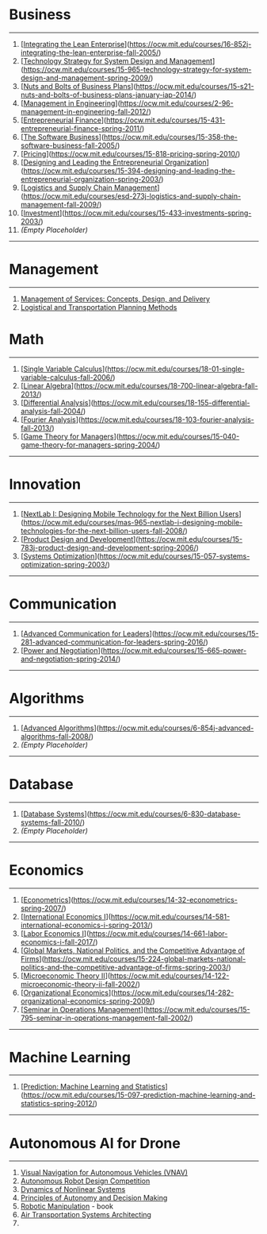 # Business

---

1. [[Integrating the Lean Enterprise](https://ocw.mit.edu/courses/16-852j-integrating-the-lean-enterprise-fall-2005/)](https://ocw.mit.edu/courses/16-852j-integrating-the-lean-enterprise-fall-2005/)
2. [[Technology Strategy for System Design and Management](https://ocw.mit.edu/courses/15-965-technology-strategy-for-system-design-and-management-spring-2009/)](https://ocw.mit.edu/courses/15-965-technology-strategy-for-system-design-and-management-spring-2009/)
3. [[Nuts and Bolts of Business Plans](https://ocw.mit.edu/courses/15-s21-nuts-and-bolts-of-business-plans-january-iap-2014/)](https://ocw.mit.edu/courses/15-s21-nuts-and-bolts-of-business-plans-january-iap-2014/)
4. [[Management in Engineering](https://ocw.mit.edu/courses/2-96-management-in-engineering-fall-2012/)](https://ocw.mit.edu/courses/2-96-management-in-engineering-fall-2012/)
5. [[Entrepreneurial Finance](https://ocw.mit.edu/courses/15-431-entrepreneurial-finance-spring-2011/)](https://ocw.mit.edu/courses/15-431-entrepreneurial-finance-spring-2011/)
6. [[The Software Business](https://ocw.mit.edu/courses/15-358-the-software-business-fall-2005/)](https://ocw.mit.edu/courses/15-358-the-software-business-fall-2005/)
7. [[Pricing](https://ocw.mit.edu/courses/15-818-pricing-spring-2010/)](https://ocw.mit.edu/courses/15-818-pricing-spring-2010/)
8. [[Designing and Leading the Entrepreneurial Organization](https://ocw.mit.edu/courses/15-394-designing-and-leading-the-entrepreneurial-organization-spring-2003/)](https://ocw.mit.edu/courses/15-394-designing-and-leading-the-entrepreneurial-organization-spring-2003/)
9. [[Logistics and Supply Chain Management](https://ocw.mit.edu/courses/esd-273j-logistics-and-supply-chain-management-fall-2009/)](https://ocw.mit.edu/courses/esd-273j-logistics-and-supply-chain-management-fall-2009/)
10. [[Investment](https://ocw.mit.edu/courses/15-433-investments-spring-2003/)](https://ocw.mit.edu/courses/15-433-investments-spring-2003/)
11. *(Empty Placeholder)*

---

# Management

---

1. [Management of Services: Concepts, Design, and Delivery](https://ocw.mit.edu/courses/15-768-management-of-services-concepts-design-and-delivery-fall-2010/)
2. [Logistical and Transportation Planning Methods](https://ocw.mit.edu/courses/1-203j-logistical-and-transportation-planning-methods-fall-2006/)

# Math

---

1. [[Single Variable Calculus](https://ocw.mit.edu/courses/18-01-single-variable-calculus-fall-2006/)](https://ocw.mit.edu/courses/18-01-single-variable-calculus-fall-2006/)
2. [[Linear Algebra](https://ocw.mit.edu/courses/18-700-linear-algebra-fall-2013/)](https://ocw.mit.edu/courses/18-700-linear-algebra-fall-2013/)
3. [[Differential Analysis](https://ocw.mit.edu/courses/18-155-differential-analysis-fall-2004/)](https://ocw.mit.edu/courses/18-155-differential-analysis-fall-2004/)
4. [[Fourier Analysis](https://ocw.mit.edu/courses/18-103-fourier-analysis-fall-2013/)](https://ocw.mit.edu/courses/18-103-fourier-analysis-fall-2013/)
5. [[Game Theory for Managers](https://ocw.mit.edu/courses/15-040-game-theory-for-managers-spring-2004/)](https://ocw.mit.edu/courses/15-040-game-theory-for-managers-spring-2004/)

---

# Innovation

---

1. [[NextLab I: Designing Mobile Technology for the Next Billion Users](https://ocw.mit.edu/courses/mas-965-nextlab-i-designing-mobile-technologies-for-the-next-billion-users-fall-2008/)](https://ocw.mit.edu/courses/mas-965-nextlab-i-designing-mobile-technologies-for-the-next-billion-users-fall-2008/)
2. [[Product Design and Development](https://ocw.mit.edu/courses/15-783j-product-design-and-development-spring-2006/)](https://ocw.mit.edu/courses/15-783j-product-design-and-development-spring-2006/)
3. [[Systems Optimization](https://ocw.mit.edu/courses/15-057-systems-optimization-spring-2003/)](https://ocw.mit.edu/courses/15-057-systems-optimization-spring-2003/)

---

# Communication

---

1. [[Advanced Communication for Leaders](https://ocw.mit.edu/courses/15-281-advanced-communication-for-leaders-spring-2016/)](https://ocw.mit.edu/courses/15-281-advanced-communication-for-leaders-spring-2016/)
2. [[Power and Negotiation](https://ocw.mit.edu/courses/15-665-power-and-negotiation-spring-2014/)](https://ocw.mit.edu/courses/15-665-power-and-negotiation-spring-2014/)

---

# Algorithms

---

1. [[Advanced Algorithms](https://ocw.mit.edu/courses/6-854j-advanced-algorithms-fall-2008/)](https://ocw.mit.edu/courses/6-854j-advanced-algorithms-fall-2008/)
2. *(Empty Placeholder)*

---

# Database

---

1. [[Database Systems](https://ocw.mit.edu/courses/6-830-database-systems-fall-2010/)](https://ocw.mit.edu/courses/6-830-database-systems-fall-2010/)
2. *(Empty Placeholder)*

---

# Economics

---

1. [[Econometrics](https://ocw.mit.edu/courses/14-32-econometrics-spring-2007/)](https://ocw.mit.edu/courses/14-32-econometrics-spring-2007/)
2. [[International Economics I](https://ocw.mit.edu/courses/14-581-international-economics-i-spring-2013/)](https://ocw.mit.edu/courses/14-581-international-economics-i-spring-2013/)
3. [[Labor Economics I](https://ocw.mit.edu/courses/14-661-labor-economics-i-fall-2017/)](https://ocw.mit.edu/courses/14-661-labor-economics-i-fall-2017/)
4. [[Global Markets, National Politics, and the Competitive Advantage of Firms](https://ocw.mit.edu/courses/15-224-global-markets-national-politics-and-the-competitive-advantage-of-firms-spring-2003/)](https://ocw.mit.edu/courses/15-224-global-markets-national-politics-and-the-competitive-advantage-of-firms-spring-2003/)
5. [[Microeconomic Theory II](https://ocw.mit.edu/courses/14-122-microeconomic-theory-ii-fall-2002/)](https://ocw.mit.edu/courses/14-122-microeconomic-theory-ii-fall-2002/)
6. [[Organizational Economics](https://ocw.mit.edu/courses/14-282-organizational-economics-spring-2009/)](https://ocw.mit.edu/courses/14-282-organizational-economics-spring-2009/)
7. [[Seminar in Operations Management](https://ocw.mit.edu/courses/15-795-seminar-in-operations-management-fall-2002/)](https://ocw.mit.edu/courses/15-795-seminar-in-operations-management-fall-2002/)

---

# Machine Learning

---

1. [[Prediction: Machine Learning and Statistics](https://ocw.mit.edu/courses/15-097-prediction-machine-learning-and-statistics-spring-2012/)](https://ocw.mit.edu/courses/15-097-prediction-machine-learning-and-statistics-spring-2012/)

---

# Autonomous AI for Drone 
---

1. [Visual Navigation for Autonomous Vehicles (VNAV)](https://ocw.mit.edu/courses/16-485-visual-navigation-for-autonomous-vehicles-vnav-fall-2020/)
2. [Autonomous Robot Design Competition](https://ocw.mit.edu/courses/6-270-autonomous-robot-design-competition-january-iap-2005/)
3. [Dynamics of Nonlinear Systems](https://ocw.mit.edu/courses/6-243j-dynamics-of-nonlinear-systems-fall-2003/)
4. [Principles of Autonomy and Decision Making](https://ocw.mit.edu/courses/16-410-principles-of-autonomy-and-decision-making-fall-2010/)
5. [Robotic Manipulation](https://manipulation.mit.edu) - book
6. [Air Transportation Systems Architecting](https://ocw.mit.edu/courses/16-886-air-transportation-systems-architecting-spring-2004/)
7. 
